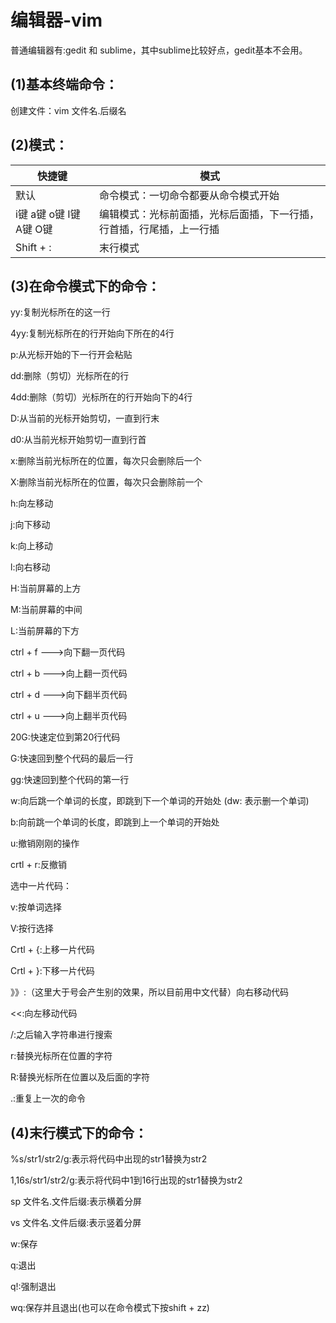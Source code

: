 # 编辑器-vim

普通编辑器有:gedit 和 sublime，其中sublime比较好点，gedit基本不会用。

## (1)基本终端命令：

创建文件：vim 文件名.后缀名

## (2)模式：

| 快捷键                  | 模式                                                         |
| ----------------------- | ------------------------------------------------------------ |
| 默认                    | 命令模式：一切命令都要从命令模式开始                         |
| i键 a键 o键 I键 A键 O键 | 编辑模式：光标前面插，光标后面插，下一行插，行首插，行尾插，上一行插 |
| Shift + :               | 末行模式                                                     |

## (3)在命令模式下的命令：

yy:复制光标所在的这一行

4yy:复制光标所在的行开始向下所在的4行



p:从光标开始的下一行开会粘贴



dd:删除（剪切）光标所在的行

4dd:删除（剪切）光标所在的行开始向下的4行

D:从当前的光标开始剪切，一直到行末

d0:从当前光标开始剪切一直到行首

x:删除当前光标所在的位置，每次只会删除后一个

X:删除当前光标所在的位置，每次只会删除前一个



h:向左移动

j:向下移动

k:向上移动

l:向右移动



H:当前屏幕的上方

M:当前屏幕的中间

L:当前屏幕的下方



ctrl + f --->向下翻一页代码

ctrl + b --->向上翻一页代码

ctrl + d --->向下翻半页代码

ctrl + u --->向上翻半页代码



20G:快速定位到第20行代码

G:快速回到整个代码的最后一行

gg:快速回到整个代码的第一行



w:向后跳一个单词的长度，即跳到下一个单词的开始处 (dw: 表示删一个单词)

b:向前跳一个单词的长度，即跳到上一个单词的开始处



u:撤销刚刚的操作

crtl + r:反撤销



选中一片代码：

v:按单词选择

V:按行选择



Crtl + {:上移一片代码

Crtl + }:下移一片代码



》》:（这里大于号会产生别的效果，所以目前用中文代替）向右移动代码

<<:向左移动代码



/:之后输入字符串进行搜索



r:替换光标所在位置的字符

R:替换光标所在位置以及后面的字符



.:重复上一次的命令

## (4)末行模式下的命令：

%s/str1/str2/g:表示将代码中出现的str1替换为str2

1,16s/str1/str2/g:表示将代码中1到16行出现的str1替换为str2



sp 文件名.文件后缀:表示横着分屏

vs 文件名.文件后缀:表示竖着分屏



w:保存

q:退出

q!:强制退出

wq:保存并且退出(也可以在命令模式下按shift + zz)